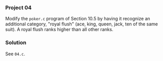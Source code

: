 ### Project 04

Modify the `poker.c` program of Section 10.5 by having it recognize an
additional category, "royal flush" (ace, king, queen, jack, ten of the same
suit). A royal flush ranks higher than all other ranks.

### Solution

See `04.c`.

